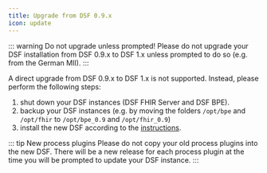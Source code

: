 ```yaml
---
title: Upgrade from DSF 0.9.x
icon: update
---
```



::: warning Do not upgrade unless prompted!
Please do not upgrade your DSF installation from DSF 0.9.x to DSF 1.x unless prompted to do so (e.g. from the German MII). 
:::

A direct upgrade from DSF 0.9.x to DSF 1.x is not supported. Instead, please perform the following steps:


1. shut down your DSF instances (DSF FHIR Server and DSF BPE).
2. backup your DSF instances (e.g. by moving the folders `/opt/bpe` and `/opt/fhir` to `/opt/bpe_0.9` and `/opt/fhir_0.9`)
3. install the new DSF according to the [instructions](install).

::: tip New process plugins
Please do not copy your old process plugins into the new DSF. There will be a new release for each process plugin at the time you will be prompted to update your DSF instance.
:::